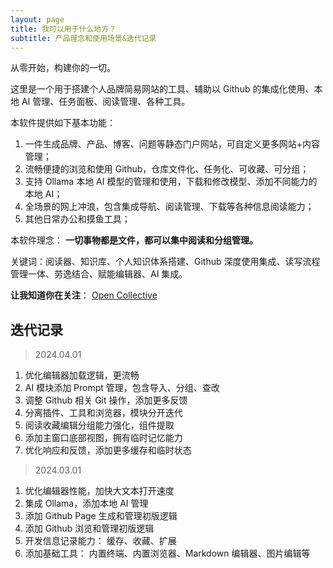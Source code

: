 ```yaml
---
layout: page
title: 我可以用于什么地方？
subtitle: 产品理念和使用场景&迭代记录
---
```


从零开始，构建你的一切。

这里是一个用于搭建个人品牌简易网站的工具、辅助以 Github 的集成化使用、本地 AI 管理、任务面板、阅读管理、各种工具。

本软件提供如下基本功能：
1. 一件生成品牌、产品、博客、问题等静态门户网站，可自定义更多网站+内容管理；
2. 流畅便捷的浏览和使用 Github，仓库文件化、任务化、可收藏、可分组；
3. 支持 Ollama 本地 AI 模型的管理和使用，下载和修改模型、添加不同能力的本地 AI；
4. 全场景的网上冲浪，包含集成导航、阅读管理、下载等各种信息阅读能力；
5. 其他日常办公和摸鱼工具；

本软件理念： **一切事物都是文件，都可以集中阅读和分组管理。**

关键词：阅读器、知识库、个人知识体系搭建、Github 深度使用集成、读写流程管理一体、劳逸结合、赋能编辑器、AI 集成。

**让我知道你在关注**： [Open Collective](https://opencollective.com/zero2you4tech/contribute/z2y-e-and-m-72769)

## 迭代记录

> 2024.04.01

1. 优化编辑器加载逻辑，更流畅
2. AI 模块添加 Prompt 管理，包含导入、分组、查改
3. 调整 Github 相关 Git 操作，添加更多反馈
4. 分离插件、工具和浏览器，模块分开迭代
5. 阅读收藏编辑分组能力强化，组件提取
6. 添加主窗口底部视图，拥有临时记忆能力
7. 优化响应和反馈，添加更多缓存和临时状态

> 2024.03.01

1. 优化编辑器性能，加快大文本打开速度
2. 集成 Ollama，添加本地 AI 管理
3. 添加 Github Page 生成和管理初版逻辑
4. 添加 Github 浏览和管理初版逻辑
5. 开发信息记录能力： 缓存、收藏、扩展
6. 添加基础工具： 内置终端、内置浏览器、Markdown 编辑器、图片编辑等